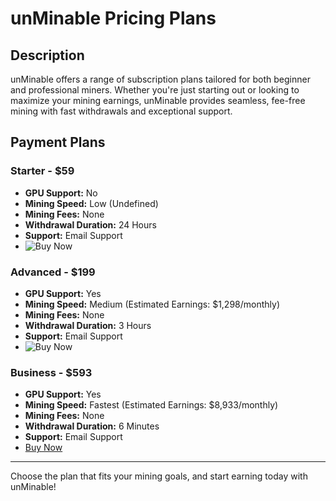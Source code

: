 # unMinable Pricing Plans

## Description
unMinable offers a range of subscription plans tailored for both beginner and professional miners. Whether you're just starting out or looking to maximize your mining earnings, unMinable provides seamless, fee-free mining with fast withdrawals and exceptional support.

## Payment Plans

### Starter - $59
- **GPU Support:** No
- **Mining Speed:** Low (Undefined)
- **Mining Fees:** None
- **Withdrawal Duration:** 24 Hours
- **Support:** Email Support
- ![Buy Now](#https://gist.github.com/cxmeel/0dbc95191f239b631c3874f4ccf114e2/raw/github_sponsor.svg)

### Advanced - $199
- **GPU Support:** Yes
- **Mining Speed:** Medium (Estimated Earnings: $1,298/monthly)
- **Mining Fees:** None
- **Withdrawal Duration:** 3 Hours
- **Support:** Email Support
- ![Buy Now](#advanced-plan-url)

### Business - $593
- **GPU Support:** Yes
- **Mining Speed:** Fastest (Estimated Earnings: $8,933/monthly)
- **Mining Fees:** None
- **Withdrawal Duration:** 6 Minutes
- **Support:** Email Support
- [Buy Now](#business-plan-url)

---

Choose the plan that fits your mining goals, and start earning today with unMinable!
